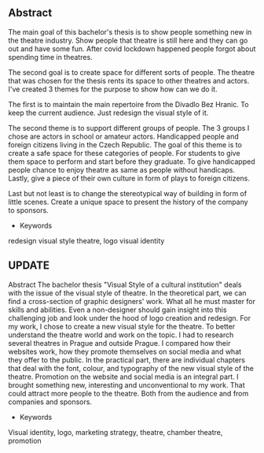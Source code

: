 ## Abstract

The main goal of this bachelor's thesis is to show people something new in the theatre industry. Show people that theatre is still here and they can go out and have some fun. After covid lockdown happened people forgot about spending time in theatres.

The second goal is to create space for different sorts of people. The theatre that was chosen for the thesis rents its space to other theatres and actors. I've created 3 themes for the purpose to show how can we do it.

The first is to maintain the main repertoire from the Divadlo Bez Hranic. To keep the current audience. Just redesign the visual style of it.

The second theme is to support different groups of people. The 3 groups I chose are actors in school or amateur actors. Handicapped people and foreign citizens living in the Czech Republic. The goal of this theme is to create a safe space for these categories of people. 
For students to give them space to perform and start before they graduate. To give handicapped people chance to enjoy theatre as same as people without handicaps. Lastly, give a piece of their own culture in form of plays to foreign citizens.

Last but not least is to change the stereotypical way of building in form of little scenes. Create a unique space to present the history of the company to sponsors.






- Keywords

redesign
visual style
theatre, logo
visual identity


## UPDATE

Abstract
The bachelor thesis "Visual Style of a cultural institution" deals with the issue of the visual style of theatre. In the theoretical part, we can find a cross-section of graphic designers' work. What all he must master for skills and abilities. Even a non-designer should gain insight into this challenging job and look under the hood of logo creation and redesign. For my work, I chose to create a new visual style for the theatre. To better understand the theatre world and work on the topic. I had to research several theatres in Prague and outside Prague. I compared how their websites work, how they promote themselves on social media and what they offer to the public. In the practical part, there are individual chapters that deal with the font, colour, and typography of the new visual style of the theatre. Promotion on the website and social media is an integral part. I brought something new, interesting and unconventional to my work. That could attract more people to the theatre. Both from the audience and from companies and sponsors.

- Keywords

Visual identity, logo, marketing strategy, theatre, chamber theatre, promotion
